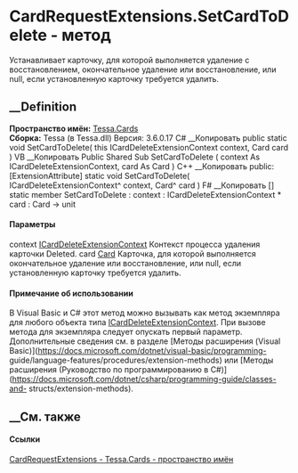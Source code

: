 # CardRequestExtensions.SetCardToDelete - метод
Устанавливает карточку, для которой выполняется удаление с восстановлением,
окончательное удаление или восстановление, или null, если установленную
карточку требуется удалить.
## __Definition
 **Пространство имён:** [Tessa.Cards](N_Tessa_Cards.htm)  
 **Сборка:** Tessa (в Tessa.dll) Версия: 3.6.0.17
C# __Копировать
     public static void SetCardToDelete(
    	this ICardDeleteExtensionContext context,
    	Card card
    )
VB __Копировать
    <ExtensionAttribute>
    Public Shared Sub SetCardToDelete ( 
    	context As ICardDeleteExtensionContext,
    	card As Card
    )
C++ __Копировать
     public:
    [ExtensionAttribute]
    static void SetCardToDelete(
    	ICardDeleteExtensionContext^ context, 
    	Card^ card
    )
F# __Копировать
     [<ExtensionAttribute>]
    static member SetCardToDelete : 
            context : ICardDeleteExtensionContext * 
            card : Card -> unit 
#### Параметры
context
[ICardDeleteExtensionContext](T_Tessa_Cards_Extensions_ICardDeleteExtensionContext.htm)
    Контекст процесса удаления карточки Deleted.
card [Card](T_Tessa_Cards_Card.htm)
     Карточка, для которой выполняется окончательное удаление или восстановление, или null, если установленную карточку требуется удалить. 
#### Примечание об использовании
В Visual Basic и C# этот метод можно вызывать как метод экземпляра для любого
объекта типа
[ICardDeleteExtensionContext](T_Tessa_Cards_Extensions_ICardDeleteExtensionContext.htm).
При вызове метода для экземпляра следует опускать первый параметр.
Дополнительные сведения см. в разделе [Методы расширения (Visual
Basic)](https://docs.microsoft.com/dotnet/visual-basic/programming-
guide/language-features/procedures/extension-methods) или [Методы расширения
(Руководство по программированию в
C#)](https://docs.microsoft.com/dotnet/csharp/programming-guide/classes-and-
structs/extension-methods).
##  __См. также
#### Ссылки
[CardRequestExtensions - ](T_Tessa_Cards_CardRequestExtensions.htm)
[Tessa.Cards - пространство имён](N_Tessa_Cards.htm)

